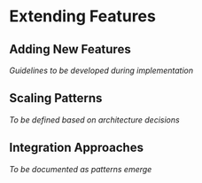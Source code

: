 # Extending Features

## Adding New Features
*Guidelines to be developed during implementation*

## Scaling Patterns
*To be defined based on architecture decisions*

## Integration Approaches
*To be documented as patterns emerge*